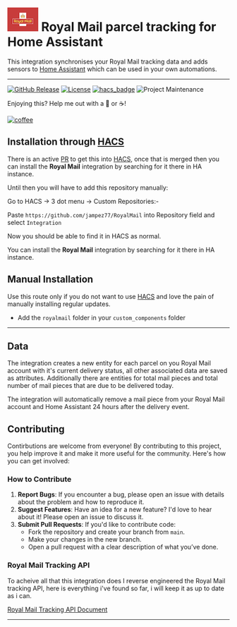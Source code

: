 # ![Logo](https://github.com/jampez77/RoyalMail/blob/main/logo.png "Royal Mail Logo") Royal Mail parcel tracking for Home Assistant

This integration synchronises your Royal Mail tracking data and adds sensors to [Home Assistant](https://www.home-assistant.io/) which can be used in your own automations.

---

[![GitHub Release][releases-shield]][releases]
[![License][license-shield]](LICENSE.md)
[![hacs_badge](https://img.shields.io/badge/HACS-Default-orange.svg?style=for-the-badge)](https://github.com/custom-components/hacs)
![Project Maintenance][maintenance-shield]


Enjoying this? Help me out with a :beers: or :coffee:!

[![coffee](https://www.buymeacoffee.com/assets/img/custom_images/black_img.png)](https://www.buymeacoffee.com/whenitworks)


## Installation through [HACS](https://hacs.xyz/)

There is an active [PR](https://github.com/hacs/default/pull/2647) to get this into [HACS](https://hacs.xyz/), once that is merged then you can install the **Royal Mail** integration by searching for it there in HA instance.

Until then you will have to add this repository manually:

Go to HACS -> 3 dot menu -> Custom Repositories:- 

Paste `https://github.com/jampez77/RoyalMail` into Repository field and select `Integration`

Now you should be able to find it in HACS as normal.

You can install the **Royal Mail** integration by searching for it there in HA instance.

## Manual Installation
Use this route only if you do not want to use [HACS](https://hacs.xyz/) and love the pain of manually installing regular updates.
* Add the `royalmail` folder in your `custom_components` folder

---
## Data 
The integration creates a new entity for each parcel on you Royal Mail account with it's current delivery status, all other associated data are saved as attributes. Additionally there are entities for total mail pieces and total number of mail pieces that are due to be delivered today.

The integration will automatically remove a mail piece from your Royal Mail account and Home Assistant 24 hours after the delivery event.

## Contributing

Contirbutions are welcome from everyone! By contributing to this project, you help improve it and make it more useful for the community. Here's how you can get involved:

### How to Contribute

1. **Report Bugs**: If you encounter a bug, please open an issue with details about the problem and how to reproduce it.
2. **Suggest Features**: Have an idea for a new feature? I'd love to hear about it! Please open an issue to discuss it.
3. **Submit Pull Requests**: If you'd like to contribute code:
   - Fork the repository and create your branch from `main`.
   - Make your changes in the new branch.
   - Open a pull request with a clear description of what you’ve done.

### Royal Mail Tracking API
To acheive all that this integration does I reverse engineered the Royal Mail tracking API, here is everything i've found so far, i will keep it as up to date as i can.

[Royal Mail Tracking API Document](https://github.com/jampez77/RoyalMail/blob/main/api.md)

---

[commits-shield]: https://img.shields.io/github/commit-activity/y/jampez77/RoyalMail.svg?style=for-the-badge
[commits]: https://github.com/jampez77/RoyalMail/commits/main
[license-shield]: https://img.shields.io/github/license/jampez77/RoyalMail.svg?style=for-the-badge
[maintenance-shield]: https://img.shields.io/badge/Maintainer-Jamie%20Nandhra--Pezone-blue
[releases-shield]: https://img.shields.io/github/v/release/jampez77/RoyalMail.svg?style=for-the-badge
[releases]: https://github.com/jampez77/RoyalMail/releases 
